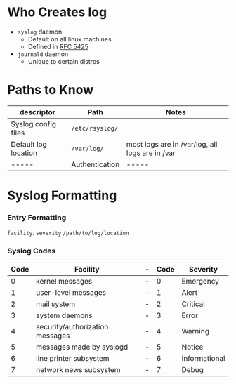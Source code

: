# Who Creates log
- `syslog` daemon
  - Default on all linux machines
  - Defined in [RFC 5425](https://tools.ietf.org/html/rfc5424)
- `journald` daemon
  - Unique to certain distros

# Paths to Know
| descriptor | Path | Notes |
| ---------- | ---- | ----- | 
| Syslog config files | `/etc/rsyslog/` | |
| Default log location | `/var/log/` | most logs are in /var/log, all logs are in /var |
| ----- | Authentication | ----- |

# Syslog Formatting

### Entry Formatting
`facility`. `severity` `/path/to/log/location`

### Syslog Codes
| Code | Facility | - | Code | Severity |
| ---- | -------- | - | ---- | -------- |
| 0 | kernel messages | - | 0 | Emergency |
| 1 | user-level messages | - | 1 | Alert |
| 2 | mail system | - | 2 | Critical |
| 3 | system daemons | - | 3 | Error |
| 4 | security/authorization messages | - | 4 | Warning |
| 5 | messages made by syslogd | - | 5 | Notice |
| 6 | line printer subsystem | - | 6 | Informational |
| 7 | network news subsystem | - | 7 | Debug |
